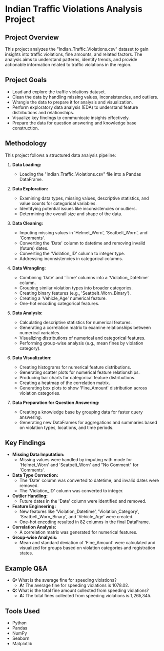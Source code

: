 # Indian Traffic Violations Analysis Project

## Project Overview

This project analyzes the "Indian_Traffic_Violations.csv" dataset to gain insights into traffic violations, fine amounts, and related factors. The analysis aims to understand patterns, identify trends, and provide actionable information related to traffic violations in the region.

## Project Goals

* Load and explore the traffic violations dataset.
* Clean the data by handling missing values, inconsistencies, and outliers.
* Wrangle the data to prepare it for analysis and visualization.
* Perform exploratory data analysis (EDA) to understand feature distributions and relationships.
* Visualize key findings to communicate insights effectively.
* Prepare the data for question answering and knowledge base construction.

## Methodology

This project follows a structured data analysis pipeline:

1.  **Data Loading:**
    * Loading the "Indian_Traffic_Violations.csv" file into a Pandas DataFrame.

2.  **Data Exploration:**
    * Examining data types, missing values, descriptive statistics, and value counts for categorical variables.
    * Identifying potential issues like inconsistencies or outliers.
    * Determining the overall size and shape of the data.

3.  **Data Cleaning:**
    * Imputing missing values in 'Helmet_Worn', 'Seatbelt_Worn', and 'Comments'.
    * Converting the 'Date' column to datetime and removing invalid (future) dates.
    * Converting the 'Violation_ID' column to integer type.
    * Addressing inconsistencies in categorical columns.

4.  **Data Wrangling:**
    * Combining 'Date' and 'Time' columns into a 'Violation_Datetime' column.
    * Grouping similar violation types into broader categories.
    * Creating binary features (e.g., 'Seatbelt_Worn_Binary').
    * Creating a 'Vehicle_Age' numerical feature.
    * One-hot encoding categorical features.

5.  **Data Analysis:**
    * Calculating descriptive statistics for numerical features.
    * Generating a correlation matrix to examine relationships between numerical variables.
    * Visualizing distributions of numerical and categorical features.
    * Performing group-wise analysis (e.g., mean fines by violation category).

6.  **Data Visualization:**
    * Creating histograms for numerical feature distributions.
    * Generating scatter plots for numerical feature relationships.
    * Producing bar charts for categorical feature distributions.
    * Creating a heatmap of the correlation matrix.
    * Generating box plots to show 'Fine_Amount' distribution across violation categories.

7.  **Data Preparation for Question Answering:**
    * Creating a knowledge base by grouping data for faster query answering.
    * Generating new DataFrames for aggregations and summaries based on violation types, locations, and time periods.

## Key Findings

* **Missing Data Imputation:**
    * Missing values were handled by imputing with mode for 'Helmet_Worn' and 'Seatbelt_Worn' and "No Comment" for 'Comments'.
* **Data Type Correction:**
    * The 'Date' column was converted to datetime, and invalid dates were removed.
    * The 'Violation_ID' column was converted to integer.
* **Outlier Handling:**
    * Future dates in the 'Date' column were identified and removed.
* **Feature Engineering:**
    * New features like 'Violation_Datetime', 'Violation_Category', 'Seatbelt_Worn_Binary', and 'Vehicle_Age' were created.
    * One-hot encoding resulted in 82 columns in the final DataFrame.
* **Correlation Analysis:**
    * A correlation matrix was generated for numerical features.
* **Group-wise Analysis:**
    * Mean and standard deviation of 'Fine_Amount' were calculated and visualized for groups based on violation categories and registration states.

## Example Q&A

* **Q:** What is the average fine for speeding violations?
    * **A:** The average fine for speeding violations is 1078.02.
* **Q:** What is the total fine amount collected from speeding violations?
    * **A:** The total fines collected from speeding violations is 1,265,345.

## Tools Used

* Python
* Pandas
* NumPy
* Seaborn
* Matplotlib
